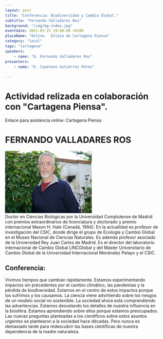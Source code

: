 ```yaml
---
layout: post
title: "Conferencia: Biodiversidad y Cambio Global."
subtitle: "Fernando Valladares Ros"
background: "/img/bg-index.jpg"
eventdate: 2021-03-25 19:00:00 +0100
placeName: "Online.  Enlace de Cartagena Piensa"
category: "local"
tags: "cartagena"
speakers:
    - name: "D. Fernando Valladares Ros"
presenters:
    - name: "D. Cayetano Gutiérrez Pérez"
   
---
```

# Actividad relizada en colaboración con "Cartagena Piensa".  
Enlace para asistencia online:   Cartagena Piensa



# FERNANDO VALLADARES ROS  
![cartel](/img/posts/valladares.png)  
Doctor en Ciencias Biológicas por la Universidad Complutense de Madrid  con premios extraordinarios de licenciatura y doctorado y premio internacional Mason H. Hale (Canadá, 1994). En la actualidad es profesor de investigación del CSIC, donde dirige el grupo de Ecología y Cambio Global en el Museo Nacional de Ciencias Naturales. Es además profesor asociado de la Universidad Rey Juan Carlos de Madrid. Es el director del laboratorio internacional de Cambio Global LINCGlobal  y del Máster Universitario de Cambio Global de la Universidad Internacional Menéndez Pelayo y el CSIC.

## Conferencia:  
Vivimos tiempos que cambian rápidamente. Estamos experimentando impactos sin precedentes por el cambio climático,  las pandemias y la pérdida de biodiversidad. Estamos en el centro de estos impactos porque los sufrimos y los causamos. La ciencia viene advirtiendo sobre los riesgos de un modelo social no sostenible. La sociedad ahora está comprendiendo las advertencias. Estamos desvelando los detalles de nuestra influencia en la biosfera. Estamos
aprendiendo sobre ellos porque estamos preocupados. Las nuevas preguntas planteadas a los científicos sobre estos asuntos urgentes se plantearon a la sociedad hace décadas. Pero nunca es demasiado tarde para redescubrir las bases científicas de nuestra dependencia de la madre naturaleza.
